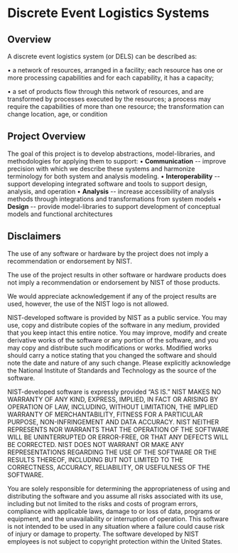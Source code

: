 # Discrete Event Logistics Systems

## Overview
A discrete event logistics system (or DELS) can be described as:

•	a network of resources, arranged in a facility; each resource has one or more processing capabilities and for each capability, it has a capacity; 

•	a set of products flow through this network of resources, and are transformed by processes executed by the resources; a process may require the capabilities of more than one resource; the transformation can change location, age, or condition

## Project Overview
The goal of this project is to develop abstractions, model-libraries, and methodologies for applying them to support:
• **Communication** -- improve precision with which we describe these systems and harmonize terminology for both system and analysis modeling.
• **Interoperability** -- support developing integrated software and tools to support design, analysis, and operation
• **Analysis** --  increase accessibility of analysis methods through integrations and transformations from system models
• **Design** -- provide model-libraries to support development of conceptual models and functional architectures


## Disclaimers

The use of any software or hardware by the project does not imply a recommendation or endorsement by NIST.

The use of the project results in other software or hardware products does not imply a recommendation or endorsement by NIST of those products.

We would appreciate acknowledgement if any of the project results are used, however, the use of the NIST logo is not allowed.

NIST-developed software is provided by NIST as a public service. You may use, copy and distribute copies of the software in any medium, provided that you keep intact this entire notice. You may improve, modify and create derivative works of the software or any portion of the software, and you may copy and distribute such modifications or works. Modified works should carry a notice stating that you changed the software and should note the date and nature of any such change. Please explicitly acknowledge the National Institute of Standards and Technology as the source of the software.

NIST-developed software is expressly provided “AS IS.” NIST MAKES NO WARRANTY OF ANY KIND, EXPRESS, IMPLIED, IN FACT OR ARISING BY OPERATION OF LAW, INCLUDING, WITHOUT LIMITATION, THE IMPLIED WARRANTY OF MERCHANTABILITY, FITNESS FOR A PARTICULAR PURPOSE, NON-INFRINGEMENT AND DATA ACCURACY. NIST NEITHER REPRESENTS NOR WARRANTS THAT THE OPERATION OF THE SOFTWARE WILL BE UNINTERRUPTED OR ERROR-FREE, OR THAT ANY DEFECTS WILL BE CORRECTED. NIST DOES NOT WARRANT OR MAKE ANY REPRESENTATIONS REGARDING THE USE OF THE SOFTWARE OR THE RESULTS THEREOF, INCLUDING BUT NOT LIMITED TO THE CORRECTNESS, ACCURACY, RELIABILITY, OR USEFULNESS OF THE SOFTWARE.

You are solely responsible for determining the appropriateness of using and distributing the software and you assume all risks associated with its use, including but not limited to the risks and costs of program errors, compliance with applicable laws, damage to or loss of data, programs or equipment, and the unavailability or interruption of operation. This software is not intended to be used in any situation where a failure could cause risk of injury or damage to property. The software developed by NIST employees is not subject to copyright protection within the United States.
